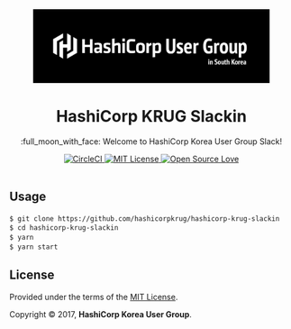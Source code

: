 <div align="center">
  <a href="https://github.com/hashicorpkrug" title="HashiCorp KRUG">
    <img alt="HashiCorp KRUG" src="https://github.com/HashiCorpKRUG/i/raw/master/logo.png" width="420px" />
  </a>
  <br />
  <h1>HashiCorp KRUG Slackin</h1>
</div>

<p align="center">
  :full_moon_with_face: Welcome to HashiCorp Korea User Group Slack!
</p>

<div align="center">
  <a href="https://circleci.com/gh/hashicorpkrug/hashicorp-krug-slackin">
    <img alt="CircleCI" src="https://circleci.com/gh/hashicorpkrug/hashicorp-krug-slackin.svg?style=shield" />
  </a>
  <a href="https://opensource.org/licenses/mit-license.php">
    <img alt="MIT License" src="https://badges.frapsoft.com/os/mit/mit.svg?v=103" />
  </a>
  <a href="https://github.com/ellerbrock/open-source-badge/">
    <img alt="Open Source Love" src="https://badges.frapsoft.com/os/v1/open-source.svg?v=103" />
  </a>
</div>

<br />

## Usage

```bash
$ git clone https://github.com/hashicorpkrug/hashicorp-krug-slackin
$ cd hashicorp-krug-slackin
$ yarn
$ yarn start
```


## License

Provided under the terms of the [MIT License](https://github.com/hashicorpkrug/hashicorp-krug-slackin/blob/master/LICENSE).

Copyright © 2017, **HashiCorp Korea User Group**.
